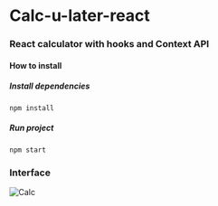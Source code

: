 # Calc-u-later-react

### React calculator with hooks and Context API

#### How to install

##### Install dependencies
`npm install`

##### Run project 
`npm start`

### Interface
![Calc](https://i.imgur.com/2jojOXw.png)
